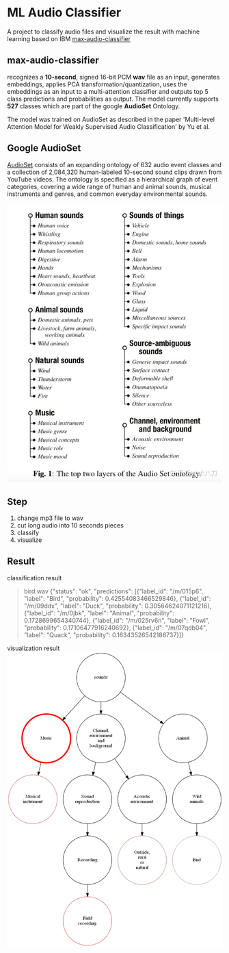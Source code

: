 # ML Audio Classifier

A project to classify audio files and visualize the result with machine learning based on IBM [max-audio-classifier](https://developer.ibm.com/exchanges/models/all/max-audio-classifier/)

## max-audio-classifier
recognizes a **10-second**, signed 16-bit PCM **wav** file as an input, generates embeddings, applies PCA transformation/quantization, uses the embeddings as an input to a multi-attention classifier and outputs top 5 class predictions and probabilities as output. The model currently supports **527** classes which are part of the google **AudioSet** Ontology.

The model was trained on AudioSet as described in the paper 'Multi-level Attention Model for Weakly Supervised Audio Classification' by Yu et al.

## Google AudioSet
[AudioSet](https://research.google.com/audioset/) consists of an expanding ontology of 632 audio event classes and a collection of 2,084,320 human-labeled 10-second sound clips drawn from YouTube videos. The ontology is specified as a hierarchical graph of event categories, covering a wide range of human and animal sounds, musical instruments and genres, and common everyday environmental sounds.

![AduioSet Ontology](AudioSet_Ontology.jpg)

## Step
1. change mp3 file to wav
2. cut long audio into 10 seconds pieces
3. classify
4. visualize

## Result
classification result
>bird.wav
>{"status": "ok", "predictions": [{"label_id": "/m/015p6", "label": "Bird", "probability": 0.42554083466529846}, {"label_id": "/m/09ddx", "label": "Duck", "probability": 0.30564624071121216}, {"label_id": "/m/0jbk", "label": "Animal", "probability": 0.1728699654340744}, {"label_id": "/m/025rv6n", "label": "Fowl", "probability": 0.17106477916240692}, {"label_id": "/m/07qdb04", "label": "Quack", "probability": 0.16343526542186737}]}

visualization result
![Category Tree](category-tree.png)

